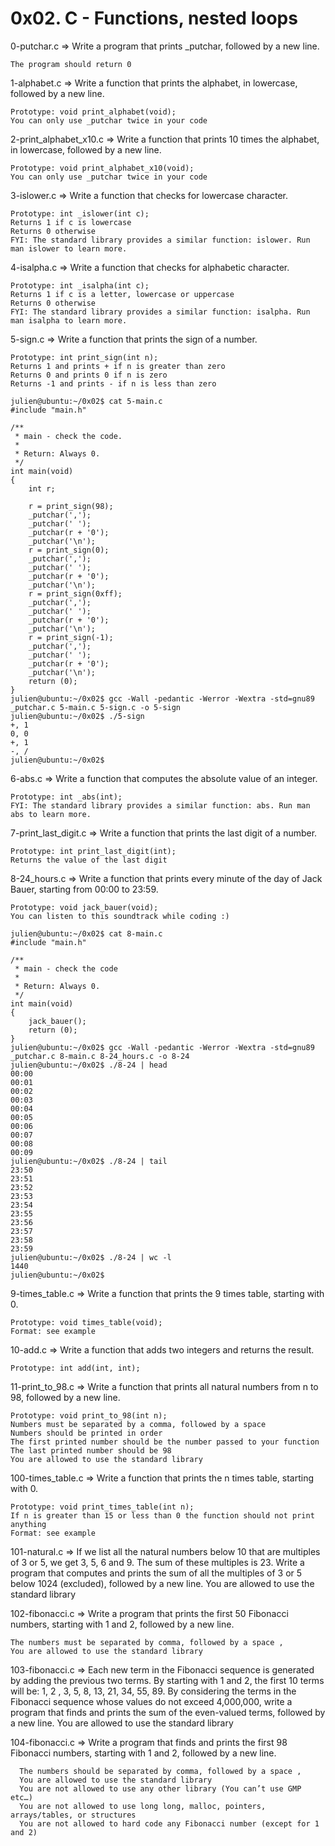 
# 0x02. C - Functions, nested loops

0-putchar.c => Write a program that prints _putchar, followed by a new line.

    The program should return 0
    
1-alphabet.c => Write a function that prints the alphabet, in lowercase, followed by a new line.

    Prototype: void print_alphabet(void);
    You can only use _putchar twice in your code
    
    
2-print_alphabet_x10.c => Write a function that prints 10 times the alphabet, in lowercase, followed by a new line.

    Prototype: void print_alphabet_x10(void);
    You can only use _putchar twice in your code
    
3-islower.c => Write a function that checks for lowercase character.

    Prototype: int _islower(int c);
    Returns 1 if c is lowercase
    Returns 0 otherwise
    FYI: The standard library provides a similar function: islower. Run man islower to learn more.
    
    
4-isalpha.c => Write a function that checks for alphabetic character.

    Prototype: int _isalpha(int c);
    Returns 1 if c is a letter, lowercase or uppercase
    Returns 0 otherwise
    FYI: The standard library provides a similar function: isalpha. Run man isalpha to learn more.
    
    
5-sign.c => Write a function that prints the sign of a number.

    Prototype: int print_sign(int n);
    Returns 1 and prints + if n is greater than zero
    Returns 0 and prints 0 if n is zero
    Returns -1 and prints - if n is less than zero

    julien@ubuntu:~/0x02$ cat 5-main.c
    #include "main.h"

    /**
     * main - check the code.
     *
     * Return: Always 0.
     */
    int main(void)
    {
        int r;

        r = print_sign(98);
        _putchar(',');
        _putchar(' ');
        _putchar(r + '0');
        _putchar('\n');
        r = print_sign(0);
        _putchar(',');
        _putchar(' ');
        _putchar(r + '0');
        _putchar('\n');
        r = print_sign(0xff);
        _putchar(',');
        _putchar(' ');
        _putchar(r + '0');
        _putchar('\n');
        r = print_sign(-1);
        _putchar(',');
        _putchar(' ');
        _putchar(r + '0');
        _putchar('\n');
        return (0);
    }
    julien@ubuntu:~/0x02$ gcc -Wall -pedantic -Werror -Wextra -std=gnu89 _putchar.c 5-main.c 5-sign.c -o 5-sign
    julien@ubuntu:~/0x02$ ./5-sign 
    +, 1
    0, 0
    +, 1
    -, /
    julien@ubuntu:~/0x02$ 
    
    
6-abs.c => Write a function that computes the absolute value of an integer.

    Prototype: int _abs(int);
    FYI: The standard library provides a similar function: abs. Run man abs to learn more.
    
    
  
7-print_last_digit.c => Write a function that prints the last digit of a number.

    Prototype: int print_last_digit(int);
    Returns the value of the last digit
    
    
    
8-24_hours.c => Write a function that prints every minute of the day of Jack Bauer, starting from 00:00 to 23:59.

    Prototype: void jack_bauer(void);
    You can listen to this soundtrack while coding :)

    julien@ubuntu:~/0x02$ cat 8-main.c
    #include "main.h"

    /**
     * main - check the code
     *
     * Return: Always 0.
     */
    int main(void)
    {
        jack_bauer();
        return (0);
    }
    julien@ubuntu:~/0x02$ gcc -Wall -pedantic -Werror -Wextra -std=gnu89 _putchar.c 8-main.c 8-24_hours.c -o 8-24
    julien@ubuntu:~/0x02$ ./8-24 | head
    00:00
    00:01
    00:02
    00:03
    00:04
    00:05
    00:06
    00:07
    00:08
    00:09
    julien@ubuntu:~/0x02$ ./8-24 | tail
    23:50
    23:51
    23:52
    23:53
    23:54
    23:55
    23:56
    23:57
    23:58
    23:59
    julien@ubuntu:~/0x02$ ./8-24 | wc -l
    1440
    julien@ubuntu:~/0x02$     
    
    
9-times_table.c => Write a function that prints the 9 times table, starting with 0.

    Prototype: void times_table(void);
    Format: see example    
    
    
10-add.c => Write a function that adds two integers and returns the result.

    Prototype: int add(int, int);
    

11-print_to_98.c => Write a function that prints all natural numbers from n to 98, followed by a new line.

    Prototype: void print_to_98(int n);
    Numbers must be separated by a comma, followed by a space
    Numbers should be printed in order
    The first printed number should be the number passed to your function
    The last printed number should be 98
    You are allowed to use the standard library 
    
    
100-times_table.c => Write a function that prints the n times table, starting with 0.

    Prototype: void print_times_table(int n);
    If n is greater than 15 or less than 0 the function should not print anything
    Format: see example    
    
    
101-natural.c => If we list all the natural numbers below 10 that are multiples of 3 or 5, we get 3, 5, 6 and 9. The sum of these multiples is 23. Write a program that                   computes and prints the sum of all the multiples of 3 or 5 below 1024 (excluded), followed by a new line.
                  You are allowed to use the standard library    
                  
                  
102-fibonacci.c => Write a program that prints the first 50 Fibonacci numbers, starting with 1 and 2, followed by a new line.

    The numbers must be separated by comma, followed by a space , 
    You are allowed to use the standard library
    
    
    
103-fibonacci.c => Each new term in the Fibonacci sequence is generated by adding the previous two terms. By starting with 1 and 2, the first 10 terms will be: 1, 2
                  , 3, 5, 8, 13, 21, 34, 55, 89. By considering the terms in the Fibonacci sequence whose values do not exceed 4,000,000, write a program that finds
                  and prints the sum of the even-valued terms, followed by a new line.
                  You are allowed to use the standard library    
    

104-fibonacci.c => Write a program that finds and prints the first 98 Fibonacci numbers, starting with 1 and 2, followed by a new line.

      The numbers should be separated by comma, followed by a space ,
      You are allowed to use the standard library
      You are not allowed to use any other library (You can’t use GMP etc…)
      You are not allowed to use long long, malloc, pointers, arrays/tables, or structures
      You are not allowed to hard code any Fibonacci number (except for 1 and 2)
    
